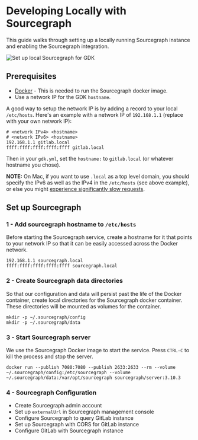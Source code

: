 # Developing Locally with Sourcegraph

This guide walks through setting up a locally running Sourcegraph instance and
enabling the Sourcegraph integration. 

![Set up local Sourcegraph for GDK](https://youtu.be/lOb2qdNKJGs)

## Prerequisites

- [Docker](https://docs.docker.com/get-docker/) - This is needed to run the Sourcegraph docker image.
- Use a network IP for the GDK `hostname`.

A good way to setup the network IP is by adding a record to your local `/etc/hosts`. Here's an example with
a network IP of `192.168.1.1` (replace with your own network IP):

```
# <network IPv4> <hostname>
# <network IPv6> <hostname>
192.168.1.1 gitlab.local
ffff:ffff:ffff:ffff:ffff gitlab.local
```

Then in your `gdk.yml`, set the `hostname:` to `gitlab.local` (or whatever hostname you chose).

**NOTE:** On Mac, if you want to use `.local` as a top level domain, you should specify the IPv6
as well as the IPv4 in the `/etc/hosts` (see above example), or else you might
[experience significantly slow requests](https://gitlab.com/gitlab-org/gitlab/-/issues/39081#note_258968112).

## Set up Sourcegraph

### 1 - Add sourcegraph hostname to `/etc/hosts`

Before starting the Sourcegraph service, create a hostname for it that points to your network IP
so that it can be easily accessed across the Docker network.

```
192.168.1.1 sourcegraph.local
ffff:ffff:ffff:ffff:ffff sourcegraph.local
```

### 2 - Create Sourcegraph data directories

So that our configuration and data will persist past the life of the Docker container, create
local directories for the Sourcegraph docker container. These directories will be mounted as volumes for the
container.

```
mkdir -p ~/.sourcegraph/config
mkdir -p ~/.sourcegraph/data
```

### 3 - Start Sourcegraph server

We use the Sourcegraph Docker image to start the service. Press `CTRL-C` to kill the process and stop the server.

```
docker run --publish 7080:7080 --publish 2633:2633 --rm --volume ~/.sourcegraph/config:/etc/sourcegraph --volume ~/.sourcegraph/data:/var/opt/sourcegraph sourcegraph/server:3.10.3
```

### 4 - Sourcegraph Configuration

- Create Sourcegraph admin account
- Set up `externalUrl` in Sourcegraph management console
- Configure Sourcegraph to query GitLab instance
- Set up Sourcegraph with CORS for GitLab instance
- Configure GitLab with Sourcegraph instance
